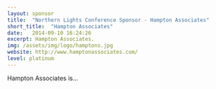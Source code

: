```yaml
---
layout: sponsor
title:  "Northern Lights Conference Sponsor - Hampton Associates"
short_title:  "Hampton Associates"
date:   2014-09-10 16:24:26 
excerpt: Hampton Associates.  
img: /assets/img/logo/hamptons.jpg 
website: http://www.hamptonassociates.com/
level: platinum
---
```


Hampton Associates is...
  